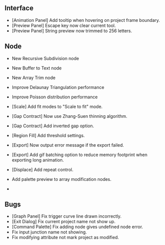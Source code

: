 ## Interface
- [Animation Panel] Add tooltip when hovering on project frame boundary.
- [Preview Panel] Escape key now clear current tool.
- [Preview Panel] String preview now trimmed to 256 letters.

## Node
- New Recursive Subdivision node
- New Buffer to Text node
- New Array Trim node
- Improve Delaunay Triangulation performance
- Improve Poisson distribution performance



- [Scale] Add fit modes to "Scale to fit" mode.
- [Gap Contract] Now use Zhang-Suen thinning algorithm.
- [Gap Contract] Add inverted gap option.
- [Region Fill] Add threshold settings.
- [Export] Now output error message if the export failed.
- [Export] Add gif batching option to reduce memory footprint when exporting long animation.
- [Displace] Add repeat control.
- Add palette preview to array modification nodes.
- 

## Bugs
- [Graph Panel] Fix trigger curve line drawn incorrectly.
- [Exit Dialog] Fix current project name not show up.
- [Command Palette] Fix adding node gives undefined node error.
- Fix input junction name not showing.
- Fix modifying attribute not mark project as modified.